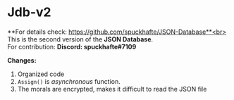 # Jdb-v2
**For details check: https://github.com/spuckhafte/JSON-Database**<br>
This is the second version of the **JSON Database**.<br>
For contribution: **Discord: spuckhafte#7109**

**Changes:**
1. Organized code
2. `Assign()` is *asynchronous* function.
3. The morals are encrypted, makes it difficult to read the JSON file
